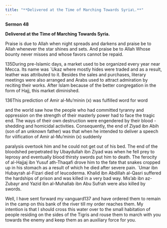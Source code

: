 ```yaml
---
title: "**Delivered at the Time of Marching Towards Syria\.**" 
---
```

**Sermon 48**

**Delivered at the Time of Marching Towards Syria\.**

Praise is due to Allah when night spreads and darkens and praise be to Allah whenever the star shines and sets\. And praise be to Allah Whose bounty never misses and whose favors cannot be repaid\.

135During pre\-Islamic days, a market used to be organized every year near Mecca\. Its name was \`Ukaz where mostly hides were traded and as a result, leather was attributed to it\. Besides the sales and purchases, literary meetings were also arranged and Arabs used to attract admiration by reciting their works\. After Islam because of the better congregation in the form of Hajj, this market diminished\.

136This prediction of Amir al\-Mu’minin \(x\) was fulfilled word for word

and the world saw how the people who had committed tyranny and oppression on the strength of their masterly power had to face the tragic end\. The ways of their own destruction were engendered by their blood \-shedding and homicidal activities\. Consequently, the end of Ziyad ibn Abih \(son of an unknown father\) was that when he intended to deliver a speech for vilification of Amir al\-Mu’minin \(x\) suddenly

paralysis overtook him and he could not get out of his bed\. The end of the bloodshed perpetrated by Ubaydullah ibn Ziyad was when he fell prey to leprosy and eventually blood thirsty swords put him to death\. The ferocity of al\-Hajjaj ibn Yusuf ath\-Thaqafi drove him to the fate that snakes cropped up in his stomach as a result of which he died after severe pain\. \`Umar ibn Hubayrah al\-Fizari died of leucoderma\. Khalid ibn Abdillah al\-Qasri suffered the hardships of prison and was killed in a very bad way\. Mis’ab ibn az\-Zubayr and Yazid ibn al\-Muhallab ibn Abu Sufrah were also killed by swords\.

<a id="page428"></a>Well, I have sent forward my vanguard137 and have ordered them to remain in the camp on this bank of the river till my order reaches them\. My intention is that I should cross this water over to the small habitation of people residing on the sides of the Tigris and rouse them to march with you towards the enemy and keep them as an auxiliary force for you\.

